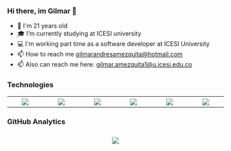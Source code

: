 ### Hi there, im Gilmar 👋
<div>
  <ul>
    <li>🧑 I'm 21 years old</li>
    <li>🎓 I’m currently studying at ICESI university </li>
    <li>💻 I'm working part time as a software developer at ICESI University </li>
    <li>📫 How to reach me <a href="mailto:gilmarandresamezquita@hotmail.com">gilmarandresamezquita@hotmail.com</a></li>
    <li>📫 Also can reach me here: <a href="mailto:gilmar.amezquita1@u.icesi.edu.co">gilmar.amezquita1@u.icesi.edu.co</a></li>
  </ul>
</div>

### Technologies
<div>
    <table class="default" align="center">
        <tr>
          <th width="125"><img src="https://cdn.jsdelivr.net/gh/devicons/devicon/icons/java/java-original.svg"/></th>
          <th width="125"><img src="https://cdn.jsdelivr.net/gh/devicons/devicon/icons/javascript/javascript-original.svg"/></th>
          <th width="125"><img src="https://cdn.jsdelivr.net/gh/devicons/devicon/icons/html5/html5-original-wordmark.svg"/></th>
          <th width="125"><img src="https://cdn.jsdelivr.net/gh/devicons/devicon/icons/css3/css3-original-wordmark.svg"/></th>
          <th width="125"><img src="https://cdn.jsdelivr.net/gh/devicons/devicon/icons/visualstudio/visualstudio-plain.svg"/></th>
          <th width="125"><img src="https://cdn.jsdelivr.net/gh/devicons/devicon/icons/vscode/vscode-original.svg"/></th> 
        </tr>
    </table>
</div>

### GitHub Analytics

<div align="center">
  <img src="https://github-readme-stats.vercel.app/api?username=GilmarAmezquita&show_icons=true&theme=tokyonight" style="Margin-top:10px;">
</div>
